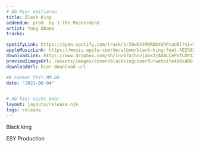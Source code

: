 ```yaml
---
# Ab Hier editieren
title: Black King 
addendum: prod. by J The Mastermind
artist: Yung Obama
tracks:

spotifyLink: https://open.spotify.com/track/1r30wOV1MYRDK4QhPcaU6l?si=5f9354c04f844fd4
appleMusicLink: https://music.apple.com/de/album/black-king-feat-%E2%82%AC%24%C2%A5-single/1571342371
downloadLink: https://www.dropbox.com/sh/inz67ajhnvjabx2/AAALCePmfLDY42jr60IYfaA-a?dl=0
previewIimageUrl: /assets/images/cover/blackkingcoverfürwebsite400x400.jpg
downloadUrl: hier download url

## Format YYYY.MM.DD
date: "2021-06-04"


# Ab hier nicht mehr
layout: layouts/release.njk
tags: release
---
```


Black king

ESY Production